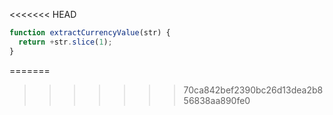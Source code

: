 <<<<<<< HEAD
```js run
function extractCurrencyValue(str) {
  return +str.slice(1);
}
```
=======
>>>>>>> 70ca842bef2390bc26d13dea2b856838aa890fe0
